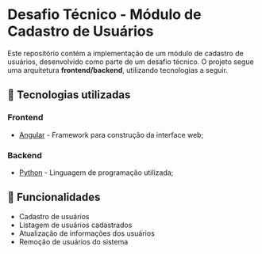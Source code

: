 # Desafio Técnico - Módulo de Cadastro de Usuários

Este repositório contém a implementação de um módulo de cadastro de usuários, desenvolvido como parte de um desafio técnico. O projeto segue uma arquitetura **frontend/backend**, utilizando tecnologias a seguir.

## 🔧 Tecnologias utilizadas

### **Frontend**
- [Angular](https://angular.io/) - Framework para construção da interface web;

### **Backend**
- [Python](https://www.python.org/) - Linguagem de programação utilizada;


## 📜 Funcionalidades
- Cadastro de usuários 
- Listagem de usuários cadastrados
- Atualização de informações dos usuários
- Remoção de usuários do sistema